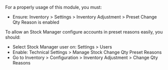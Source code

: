 For a properly usage of this module, you must:

- Ensure: Inventory \> Settings \> Inventory Adjustment \> Preset Change
  Qty Reason is enabled

To allow an Stock Manager configure accounts in preset reasons easily,
you should:

- Select Stock Manager user on: Settings \> Users
- Enable: Technical Settings \> Manage Stock Change Qty Preset Reasons
- Go to Inventory \> Configuration \> Inventory Adjustment \> Change Qty
  Reasons
